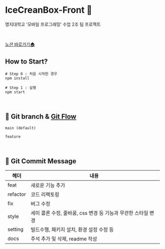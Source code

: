 
# IceCreanBox-Front 🍧
명지대학교 '모바일 프로그래밍' 수업 2조 팀 프로젝트

<br>

[노션 바로가기🏠](https://www.notion.so/My-Icecream-Box-6f3bf21278bd427aa178fb4971e45802)

## How to Start?

```
# Step 0 : 처음 시작한 경우
npm install

# Step 1 : 실행
npm start
```

<br/>

## 🍦 Git branch & [Git Flow](https://techblog.woowahan.com/2553/)

```
main (default)

feature

```

<br/>

## 🍡 Git Commit Message

| 헤더     | 내용                                                |
| -------- | --------------------------------------------------- |
| feat     | 새로운 기능 추가                                    |
| refactor | 코드 리팩토링                                       |
| fix      | 버그 수정                                           |
| style    | 세미 콜론 수정, 줄바꿈, css 변경 등 기능과 무관한 스타일 변경 |
| setting  | 빌드수행, 패키지 설치, 환경 설정 수정 등            |
| docs     | 주석 추가 및 삭제, readme 작성                         | 
